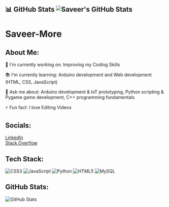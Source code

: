 ## 📊 GitHub Stats ![Saveer's GitHub Stats](https://github-readme-stats.vercel.app/api?username=Saveer2&show_icons=true&theme=dark)
# Saveer-More
## About Me:
🔭 I'm currently working on:
Improving my Coding Skills

📚 I'm currently learning:
Arduino development and Web development (HTML, CSS, JavaScript)

💬 Ask me about:
Arduino development & IoT prototyping, Python scripting & Pygame game development, C++ programming fundamentals

⚡ Fun fact:
I love Editing Videos

## Socials:
[LinkedIn](https://www.linkedin.com/in/saveer-more/)   
[Stack Overflow](https://stackoverflow.com/users/30797017/saveer-more) 

## Tech Stack:
![CSS3](https://img.shields.io/badge/-CSS3-1572B6?logo=css3&style=for-the-badge)
![JavaScript](https://img.shields.io/badge/-JavaScript-F7DF1E?logo=javascript&style=for-the-badge)
![Python](https://img.shields.io/badge/-Python-3776AB?logo=python&style=for-the-badge)
![HTML5](https://img.shields.io/badge/-HTML5-E34F26?logo=html5&style=for-the-badge)
![MySQL](https://img.shields.io/badge/-MySQL-4479A1?logo=mysql&style=for-the-badge)

## GitHub Stats: 
![GitHub Stats](https://github-readme-stats.vercel.app/api?username=Saveer2&show_icons=true&theme=dark)
